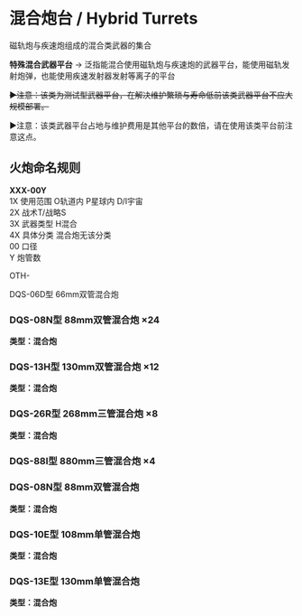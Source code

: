 # 混合炮台 / Hybrid Turrets

磁轨炮与疾速炮组成的混合类武器的集合

**特殊混合武器平台** -> 泛指能混合使用磁轨炮与疾速炮的武器平台，能使用磁轨发射炮弹，也能使用疾速发射器发射等离子的平台

~~▶注意：该类为测试型武器平台，在解决维护繁琐与寿命低前该类武器平台不应大规模部署。~~

▶注意：该类武器平台占地与维护费用是其他平台的数倍，请在使用该类平台前注意这点。



## 火炮命名规则

**XXX-00Y**  
1X 使用范围 O轨道内 P星球内 D/I宇宙  
2X 战术T/战略S  
3X 武器类型 H混合  
4X 具体分类 混合炮无该分类  
00 口径  
Y 炮管数  



OTH-

DQS-06D型 66mm双管混合炮



### DQS-08N型 88mm双管混合炮 ×24

**类型：混合炮**

### DQS-13H型 130mm双管混合炮 ×12

**类型：混合炮**

### DQS-26R型 268mm三管混合炮 ×8

**类型：混合炮**

### DQS-88I型 880mm三管混合炮 ×4



### DQS-08N型 88mm双管混合炮

**类型：混合炮**

### DQS-10E型 108mm单管混合炮

**类型：混合炮**

### DQS-13E型 130mm单管混合炮

**类型：混合炮**